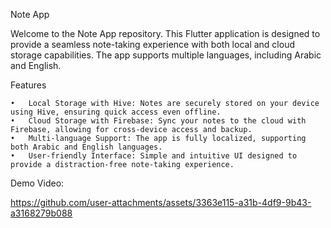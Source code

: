 Note App

Welcome to the Note App repository. This Flutter application is designed to provide a seamless note-taking experience with both local and cloud storage capabilities. The app supports multiple languages, including Arabic and English.

Features

	•	Local Storage with Hive: Notes are securely stored on your device using Hive, ensuring quick access even offline.
	•	Cloud Storage with Firebase: Sync your notes to the cloud with Firebase, allowing for cross-device access and backup.
	•	Multi-language Support: The app is fully localized, supporting both Arabic and English languages.
	•	User-friendly Interface: Simple and intuitive UI designed to provide a distraction-free note-taking experience.

 Demo Video: 


https://github.com/user-attachments/assets/3363e115-a31b-4df9-9b43-a3168279b088

